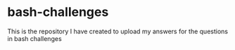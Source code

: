 # bash-challenges
This is the repository I have created to upload my answers for the questions in bash challenges
